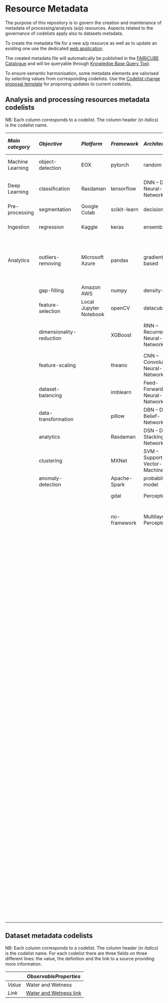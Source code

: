 # Resource Metadata
The purpose of this repository is to govern the creation and maintenance of metadata of processing/analysis (a/p) resources. 
Aspects related to the governance of codelists apply also to datasets metadata. 

To create the metadata file for a new a/p resource as well as to update an existing one use the dedicated [web application](https://fairicube-md.dev.epsilon-italia.it/). 

The created metadata file will automatically be published in the [FAIRiCUBE Catalogue](https://catalog.eoxhub.fairicube.eu/?.language=en) and will be queryable through [Knowledge Base Query Tool](https://fairicube-kb.dev.epsilon-italia.it/query-tool).

To ensure semantic harmonisation, some metadata elements are valorised by selecting values from corresponding codelists. Use the [Codelist change proposal template](https://github.com/FAIRiCUBE/resource-metadata/issues/new?assignees=&labels=&projects=&template=codelist_change_proposal.yml) for proposing updates to current codelists. 


## Analysis and processing resources metadata codelists
NB: Each column corresponds to a codelist. The column header (in *italics*) is the codelist name.

| *Main category* | *Objective* | *Platform* | *Framework* | *Architecture* | *Approach* | *Algorithm* | *Processor* | *OS* | *Use case* | *Conditions for access and use* |
|:----|:----|:----|:----|:----|:----|:----|:----|:----|:----|:----|
|Machine Learning|object-detection|EOX|pytorch|random forest|supervised|Random-Forest-Classifier|cpu|aix|UC1|afl-3.0|
|Deep Learning|classification|Rasdaman|tensorflow|DNN – Deep-Neural-Network |unsupervised|CNN - Convolutional-Neural-Network|gpu|linux|UC2|agpl-3.0|
|Pre-processing|segmentation|Google Colab|scikit-learn|decision-tree|semi-supervised|K-means|tpu|windows|UC3|artistic-2.0|
|Ingestion|regression|Kaggle|keras|ensemble  |reinforcement-learning|Min-max-normalization| |cygwin|UC4|bigscience-bloom-rail-1.0|
|Analytics|outliers-removing|Microsoft Azure|pandas|gradient-based| |DBSCAN - Density-Based-Spatial-Clustering-of-Applications-with-Noise| |darwin|UC5|bigscience-openrail-m|
| |gap-filling|Amazon AWS|numpy|density-based| |Decision-Tree-Classifier| |macOS|common|bsd|
| |feature-selection|Local Jupyter Notebook|openCV|datacubes| |Random-Forest-Regression| | | |bsd-2-clause|
| |dimensionality-reduction| |XGBoost|RNN – Recurrent-Neural-Network| |SGD - classifier – Stochastic-Gradient-Descent| | | |bsd-3-clause|
| |feature-scaling| |theano|CNN – Convolutional-Neural-Network| |KNN – classifier – K-nearest-neighbors| | | |bsd-3-clause-clear|
| |dataset-balancing| |imblearn|Feed-Forward-Neural-Network| |SegNet| | | |bsl-1.0|
| |data-transformation| |pillow|DBN – Deep-Belief-Network| |LeNet| | | |cc|
| |analytics| |Rasdaman|DSN – Deep-Stacking-Network| |Decision-Tree-Regression| | | |cc0-1.0|
| |clustering| |MXNet|SVM – Support-Vector-Machine| |Voting-Classifier| | | |cc-by-2.0|
| |anomaly-detection| |Apache-Spark|probabilistic model| |AdaBoost-Classifier| | | |cc-by-2.5|
| | | |gdal|Perceptron| |AdaBoost-Regression| | | |cc-by-3.0|
| | | |no-framework|Multilayer-Perceptron| |SMOTE – Synthetic-Minority-Oversampling-TEchnique| | | |cc-by-4.0|
| | | | | | |custom-method| | | |cc-by-nc-2.0|
| | | | | | |WCPS| | | |cc-by-nc-3.0|
| | | | | | |Naïve-Bayes| | | |cc-by-nc-4.0|
| | | | | | |Logistic-regression| | | |cc-by-nc-nd-3.0|
| | | | | | |Gaussian-Mixture| | | |cc-by-nc-nd-4.0|
| | | | | | | | | | |cc-by-nc-sa-2.0|
| | | | | | | | | | |cc-by-nc-sa-3.0|
| | | | | | | | | | |cc-by-nc-sa-4.0|
| | | | | | | | | | |cc-by-nd-4.0|
| | | | | | | | | | |cc-by-sa-3.0|
| | | | | | | | | | |cc-by-sa-4.0|
| | | | | | | | | | |creativeml-openrail-m|
| | | | | | | | | | |c-uda|
| | | | | | | | | | |ecl-2.0|
| | | | | | | | | | |epl-1.0|
| | | | | | | | | | |epl-2.0|
| | | | | | | | | | |eupl-1.1|
| | | | | | | | | | |gfdl|
| | | | | | | | | | |gpl|
| | | | | | | | | | |gpl-2.0|
| | | | | | | | | | |gpl-3.0|
| | | | | | | | | | |isc|
| | | | | | | | | | |lgpl|
| | | | | | | | | | |lgpl-2.1|
| | | | | | | | | | |lgpl-3.0|
| | | | | | | | | | |lgpl-lr|
| | | | | | | | | | |mpl-2.0|
| | | | | | | | | | |ms-pl|
| | | | | | | | | | |ncsa|
| | | | | | | | | | |odbl|
| | | | | | | | | | |odc-by|
| | | | | | | | | | |ofl-1.1|
| | | | | | | | | | |openrail|
| | | | | | | | | | |openrail++|
| | | | | | | | | | |osl-3.0|
| | | | | | | | | | |pddl|
| | | | | | | | | | |postgresql|
| | | | | | | | | | |wtfpl|


## Dataset metadata codelists
NB: Each column corresponds to a codelist. The column header (in *italics*) is the codelist name. For each codelist there are three fields on three different lines: the value, the definition and the link to a source providing more information.


|| *ObservableProperties* |
|---|---|
| *Value* | Water and Wetness |
| *Link* | [Water and Wetness link](https://land.copernicus.eu/en/technical-library/hrl-water-wetness-2018-user-manual/@@download/file) |
